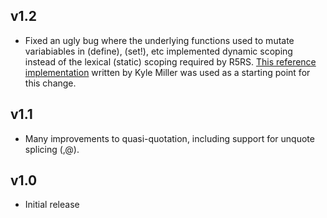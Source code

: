 v1.2
----
- Fixed an ugly bug where the underlying functions used to mutate variabiables in (define), (set!), etc implemented dynamic scoping instead of the lexical (static) scoping required by R5RS. [This reference implementation](http://web.mit.edu/kmill/Public/lilscheme.hs) written by Kyle Miller was used as a starting point for this change.

v1.1
----
- Many improvements to quasi-quotation, including support for unquote splicing (,@).

v1.0
----
- Initial release
